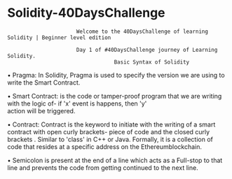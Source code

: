 # Solidity-40DaysChallenge
                          Welcome to the 40DaysChallenge of learning Solidity | Beginner level edition
                          
                          Day 1 of #40DaysChallenge journey of Learning Solidity.
                                      Basic Syntax of Solidity
• Pragma: In Solidity, Pragma is used to specify the version we are using to write the Smart Contract. 

• Smart Contract: is the code or tamper-proof program that we are writing with the logic of- if 'x' event is happens, then 'y'  
   action will be triggered.
   
• Contract: Contract is the keyword to initiate with the writing of a smart contract with open curly brackets- piece of code 
   and the closed curly brackets . Similar to 'class' in C++ or Java. Formally, it is a collection of code that resides at a specific 
   address on the Ethereumblockchain. 
   
• Semicolon is present at the end of a line which acts as a Full-stop to that line and prevents the code from getting 
   continued to the next line.

